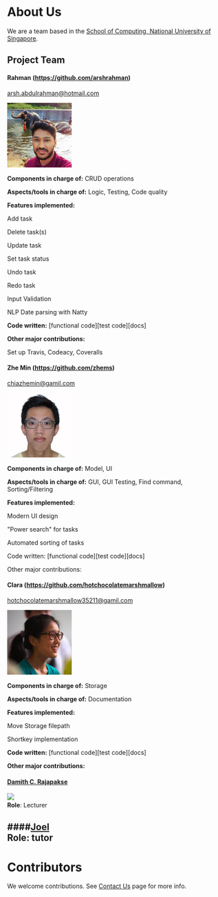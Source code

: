 # About Us

We are a team based in the [School of Computing, National University of Singapore](http://www.comp.nus.edu.sg).

## Project Team

#### Rahman (https://github.com/arshrahman)
arsh.abdulrahman@hotmail.com

<img src="images/rahman.jpeg" width="150"><br>

**Components in charge of:** CRUD operations

**Aspects/tools in charge of:** Logic, Testing, Code quality

**Features implemented:**

Add task

Delete task(s)

Update task

Set task status

Undo task

Redo task

Input Validation

NLP Date parsing with Natty

**Code written:** [functional code][test code][docs]

**Other major contributions:**

Set up Travis, Codeacy, Coveralls


#### Zhe Min (https://github.com/zhems)

chiazhemin@gamil.com

<img src="images/zhemin.jpeg" width="150"><br>

**Components in charge of:** Model, UI

**Aspects/tools in charge of:** GUI, GUI Testing, Find command, Sorting/Filtering

**Features implemented:**

Modern UI design

"Power search" for tasks

Automated sorting of tasks

Code written: [functional code][test code][docs]

Other major contributions:


#### Clara (https://github.com/hotchocolatemarshmallow)
hotchocolatemarshmallow35211@gamil.com

<img src="images/clara.jpeg" width="150"><br>

**Components in charge of:** Storage

**Aspects/tools in charge of:** Documentation

**Features implemented:**

Move Storage filepath

Shortkey implementation

**Code written:** [functional code][test code][docs]

**Other major contributions:**




#### [Damith C. Rajapakse](http://www.comp.nus.edu.sg/~damithch) <br>
<img src="images/DamithRajapakse.jpg" width="150"><br>
**Role**: Lecturer


####[Joel](https://github.com/se-edu/addressbook-level4/pulls?q=is%3Apr+author%3Aokkhoy) <br>
**Role**: tutor
-----

# Contributors

We welcome contributions. See [Contact Us](ContactUs.md) page for more info.
